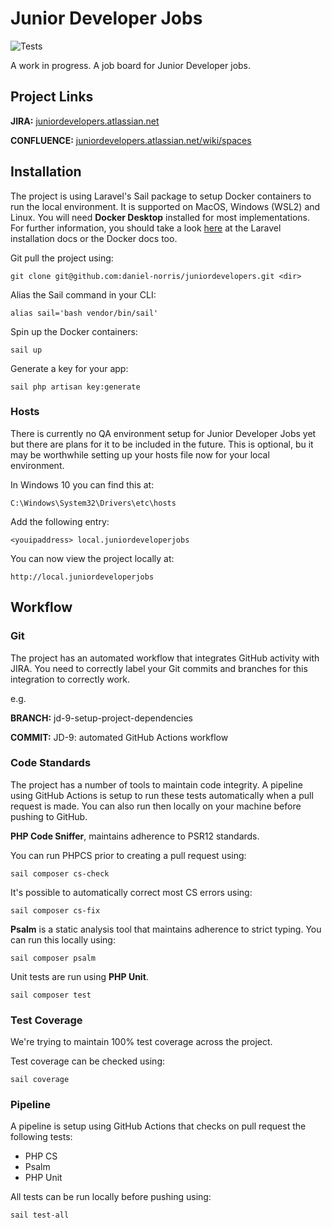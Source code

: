 # Junior Developer Jobs

![Tests](https://github.com/daniel-norris/juniordevelopers/workflows/Tests/badge.svg)

A work in progress. A job board for Junior Developer jobs.

## Project Links

**JIRA:** [juniordevelopers.atlassian.net](https://juniordevelopers.atlassian.net/)  

**CONFLUENCE:** [juniordevelopers.atlassian.net/wiki/spaces](https://juniordevelopers.atlassian.net/wiki/spaces/HOME/overview)  

## Installation

The project is using Laravel's Sail package to setup Docker containers to run the local environment. It is supported on MacOS, Windows (WSL2) and Linux. You will need **Docker Desktop** installed for most implementations. For further information, you should take a look [here](https://laravel.com/docs/8.x/installation) at the Laravel installation docs or the Docker docs too. 

Git pull the project using: 

```
git clone git@github.com:daniel-norris/juniordevelopers.git <dir>
```

Alias the Sail command in your CLI: 

```
alias sail='bash vendor/bin/sail'
```

Spin up the Docker containers:

```
sail up
```

Generate a key for your app: 

```
sail php artisan key:generate
```

### Hosts

There is currently no QA environment setup for Junior Developer Jobs yet but there are plans for it to be included in the future. This is optional, bu it may be worthwhile setting up your hosts file now for your local environment. 

In Windows 10 you can find this at: 

```
C:\Windows\System32\Drivers\etc\hosts
```

Add the following entry: 

```
<youipaddress> local.juniordeveloperjobs
```

You can now view the project locally at: 

```
http://local.juniordeveloperjobs
```

## Workflow 

### Git

The project has an automated workflow that integrates GitHub activity with JIRA. You need to correctly label your Git commits and branches for this integration to correctly work.

e.g.  

**BRANCH:** jd-9-setup-project-dependencies  


**COMMIT:** JD-9: automated GitHub Actions workflow  

### Code Standards

The project has a number of tools to maintain code integrity. A pipeline using GitHub Actions is setup to run these tests automatically when a pull request is made. You can also run then locally on your machine before pushing to GitHub.

**PHP Code Sniffer**, maintains adherence to PSR12 standards. 

You can run PHPCS prior to creating a pull request using: 

```
sail composer cs-check
```

It's possible to automatically correct most CS errors using: 

```
sail composer cs-fix
```

**Psalm** is a static analysis tool that maintains adherence to strict typing. You can run this locally using: 

```
sail composer psalm
```

Unit tests are run using **PHP Unit**. 

```
sail composer test
```

### Test Coverage

We're trying to maintain 100% test coverage across the project. 

Test coverage can be checked using:

```
sail coverage
```

### Pipeline

A pipeline is setup using GitHub Actions that checks on pull request the following tests:

- PHP CS
- Psalm
- PHP Unit

All tests can be run locally before pushing using: 

```
sail test-all
```